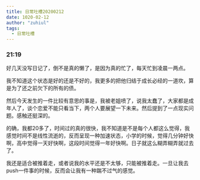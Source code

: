 ```yaml
---
title: 日常吐槽20200212
date: 1020-02-12
author: "zuhiul"
tags:
  - 日常吐槽
---
```


### 21:19

好几天没写日记了，倒不是真的懒了，是因为真的忙了，每天忙到凌晨一两点。

我不知道这个状态是好的还是不好的，我更多的把他归结于成长必经的一道坎，算是为了还之前欠下的所有的债。

然后今天发生的一件比较有意思的事是，我被老姐喷了，说我太蠢了，大家都是成年人了，谈个恋爱不能只看当下，两个人要展望一下未来。然后提到了一点现实问题。感触还挺深的。

的确，我都20多了，时间过的真的很快，我不知道是不是每个人都这么觉得，我感觉时间不是线性流逝的，反而呈现一种加速状态，小学的时候，觉得几分钟好快啊，高中觉得一天好快啊，这段时间觉得一年好快啊。日子就这么糊弄糊弄就过去了。

我还是适合被推着走，或者说我的水平还是不太够，只能被推着走。一旦让我去push一件事的时候，反而会让我有一种踹不过气的感觉。
